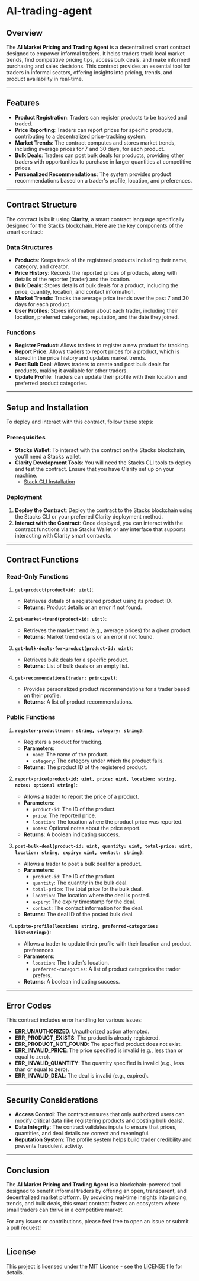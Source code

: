 # AI-trading-agent

## Overview

The **AI Market Pricing and Trading Agent** is a decentralized smart contract designed to empower informal traders. It helps traders track local market trends, find competitive pricing tips, access bulk deals, and make informed purchasing and sales decisions. This contract provides an essential tool for traders in informal sectors, offering insights into pricing, trends, and product availability in real-time.

---

## Features

- **Product Registration**: Traders can register products to be tracked and traded.
- **Price Reporting**: Traders can report prices for specific products, contributing to a decentralized price-tracking system.
- **Market Trends**: The contract computes and stores market trends, including average prices for 7 and 30 days, for each product.
- **Bulk Deals**: Traders can post bulk deals for products, providing other traders with opportunities to purchase in larger quantities at competitive prices.
- **Personalized Recommendations**: The system provides product recommendations based on a trader's profile, location, and preferences.

---

## Contract Structure

The contract is built using **Clarity**, a smart contract language specifically designed for the Stacks blockchain. Here are the key components of the smart contract:

### Data Structures
- **Products**: Keeps track of the registered products including their name, category, and creator.
- **Price History**: Records the reported prices of products, along with details of the reporter (trader) and the location.
- **Bulk Deals**: Stores details of bulk deals for a product, including the price, quantity, location, and contact information.
- **Market Trends**: Tracks the average price trends over the past 7 and 30 days for each product.
- **User Profiles**: Stores information about each trader, including their location, preferred categories, reputation, and the date they joined.

### Functions
- **Register Product**: Allows traders to register a new product for tracking.
- **Report Price**: Allows traders to report prices for a product, which is stored in the price history and updates market trends.
- **Post Bulk Deal**: Allows traders to create and post bulk deals for products, making it available for other traders.
- **Update Profile**: Traders can update their profile with their location and preferred product categories.

---

## Setup and Installation

To deploy and interact with this contract, follow these steps:

### Prerequisites

- **Stacks Wallet**: To interact with the contract on the Stacks blockchain, you’ll need a Stacks wallet.
- **Clarity Development Tools**: You will need the Stacks CLI tools to deploy and test the contract. Ensure that you have Clarity set up on your machine.
  - [Stack CLI Installation](https://www.blockstack.org/)
  
### Deployment

1. **Deploy the Contract**: Deploy the contract to the Stacks blockchain using the Stacks CLI or your preferred Clarity deployment method.
2. **Interact with the Contract**: Once deployed, you can interact with the contract functions via the Stacks Wallet or any interface that supports interacting with Clarity smart contracts.

---

## Contract Functions

### Read-Only Functions

1. **`get-product(product-id: uint)`**:
   - Retrieves details of a registered product using its product ID.
   - **Returns**: Product details or an error if not found.

2. **`get-market-trend(product-id: uint)`**:
   - Retrieves the market trend (e.g., average prices) for a given product.
   - **Returns**: Market trend details or an error if not found.

3. **`get-bulk-deals-for-product(product-id: uint)`**:
   - Retrieves bulk deals for a specific product.
   - **Returns**: List of bulk deals or an empty list.

4. **`get-recommendations(trader: principal)`**:
   - Provides personalized product recommendations for a trader based on their profile.
   - **Returns**: A list of product recommendations.

### Public Functions

1. **`register-product(name: string, category: string)`**:
   - Registers a product for tracking.
   - **Parameters**:
     - `name`: The name of the product.
     - `category`: The category under which the product falls.
   - **Returns**: The product ID of the registered product.

2. **`report-price(product-id: uint, price: uint, location: string, notes: optional string)`**:
   - Allows a trader to report the price of a product.
   - **Parameters**:
     - `product-id`: The ID of the product.
     - `price`: The reported price.
     - `location`: The location where the product price was reported.
     - `notes`: Optional notes about the price report.
   - **Returns**: A boolean indicating success.

3. **`post-bulk-deal(product-id: uint, quantity: uint, total-price: uint, location: string, expiry: uint, contact: string)`**:
   - Allows a trader to post a bulk deal for a product.
   - **Parameters**:
     - `product-id`: The ID of the product.
     - `quantity`: The quantity in the bulk deal.
     - `total-price`: The total price for the bulk deal.
     - `location`: The location where the deal is posted.
     - `expiry`: The expiry timestamp for the deal.
     - `contact`: The contact information for the deal.
   - **Returns**: The deal ID of the posted bulk deal.

4. **`update-profile(location: string, preferred-categories: list<string>)`**:
   - Allows a trader to update their profile with their location and product preferences.
   - **Parameters**:
     - `location`: The trader's location.
     - `preferred-categories`: A list of product categories the trader prefers.
   - **Returns**: A boolean indicating success.

---

## Error Codes

This contract includes error handling for various issues:

- **ERR_UNAUTHORIZED**: Unauthorized action attempted.
- **ERR_PRODUCT_EXISTS**: The product is already registered.
- **ERR_PRODUCT_NOT_FOUND**: The specified product does not exist.
- **ERR_INVALID_PRICE**: The price specified is invalid (e.g., less than or equal to zero).
- **ERR_INVALID_QUANTITY**: The quantity specified is invalid (e.g., less than or equal to zero).
- **ERR_INVALID_DEAL**: The deal is invalid (e.g., expired).

---

## Security Considerations

- **Access Control**: The contract ensures that only authorized users can modify critical data (like registering products and posting bulk deals).
- **Data Integrity**: The contract validates inputs to ensure that prices, quantities, and deal details are correct and meaningful.
- **Reputation System**: The profile system helps build trader credibility and prevents fraudulent activity.

---

## Conclusion

The **AI Market Pricing and Trading Agent** is a blockchain-powered tool designed to benefit informal traders by offering an open, transparent, and decentralized market platform. By providing real-time insights into pricing, trends, and bulk deals, this smart contract fosters an ecosystem where small traders can thrive in a competitive market.

For any issues or contributions, please feel free to open an issue or submit a pull request!

---

## License

This project is licensed under the MIT License - see the [LICENSE](LICENSE) file for details.
